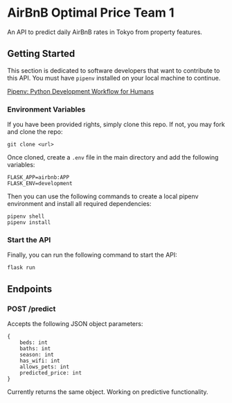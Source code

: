 # AirBnB Optimal Price Team 1

An API to predict daily AirBnB rates in Tokyo from property features.

## Getting Started

This section is dedicated to software developers that want to contribute to this API. You must have `pipenv` installed on your local machine to continue.

[Pipenv: Python Development Workflow for Humans
](https://github.com/pypa/pipenv)

### Environment Variables

If you have been provided rights, simply clone this repo. If not, you may fork and clone the repo:

```
git clone <url>
```

Once cloned, create a `.env` file in the main directory and add the following variables:

```
FLASK_APP=airbnb:APP 
FLASK_ENV=development
```

Then you can use the following commands to create a local pipenv environment and install all required dependencies:

```
pipenv shell
pipenv install
```

### Start the API

Finally, you can run the following command to start the API:

```
flask run
```

## Endpoints

### POST /predict

Accepts the following JSON object parameters:

```
{
    beds: int
    baths: int
    season: int
    has_wifi: int
    allows_pets: int
    predicted_price: int 
}
```

Currently returns the same object. Working on predictive functionality.
